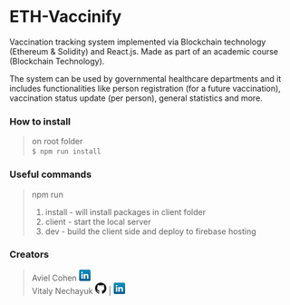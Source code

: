 # ETH-Vaccinify
Vaccination tracking system implemented via Blockchain technology (Ethereum & Solidity) and React.js. Made as part of an academic course (Blockchain Technology). 

The system can be used by governmental healthcare departments and it includes functionalities like person registration (for a future vaccination), vaccination status update (per person), general statistics and more. 


### How to install

> on root folder  
> `$ npm run install`

### Useful commands

> npm run
>
> 1. install - will install packages in client folder
> 2. client - start the local server
> 3. dev - build the client side and deploy to firebase hosting

### Creators

> Aviel Cohen [<img align="start" width="20px" margin="5px" src="https://github.com/AvielCo/AvielCo/blob/main/Icons/linkedin.png?raw=true" />](https://www.linkedin.com/in/AvielCo/)  
> Vitaly Nechayuk [<img align="start" width="20px" margin="5px" src="https://github.com/AvielCo/AvielCo/blob/main/Icons/github.png?raw=true" />](https://github.com/VitNecha) | [<img align="start" width="20px" margin="5px" src="https://github.com/AvielCo/AvielCo/blob/main/Icons/linkedin.png?raw=true" />](https://www.linkedin.com/in/vitaly-nechayuk/)
